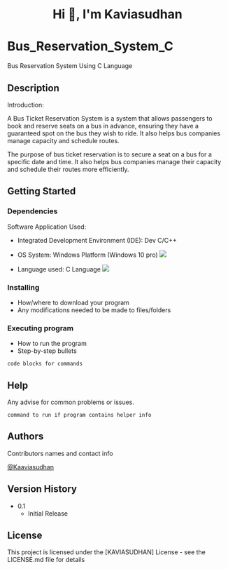<h1 align="center">Hi 👋, I'm Kaviasudhan</h1>

# Bus_Reservation_System_C
Bus Reservation System Using C Language


## Description

<p align="justify">
Introduction:

A Bus Ticket Reservation System is a system that allows passengers to book and reserve seats on a bus in advance, ensuring they have a guaranteed spot on the 
bus they wish to ride. It also helps bus companies manage capacity and schedule routes.

The purpose of bus ticket reservation is to secure a seat on a bus for a specific date and time. It also helps bus companies manage their capacity and schedule their routes more efficiently.
</p>

## Getting Started

### Dependencies

Software Application Used:

* Integrated Development Environment (IDE): Dev C/C++ 

* OS System: Windows Platform (Windows 10 pro) <img src="https://img.shields.io/badge/Win-Windows 10-blue.svg?&style=for-the-badge&logo=windows.svg"></img>

* Language used: C Language <img src="https://img.shields.io/badge/C-Language-<background color>.svg?&style=for-the-badge&logo=C.svg"></img>

### Installing

* How/where to download your program
* Any modifications needed to be made to files/folders

### Executing program

* How to run the program
* Step-by-step bullets
```
code blocks for commands
```

## Help

Any advise for common problems or issues.
```
command to run if program contains helper info
```

## Authors

Contributors names and contact info

[@Kaaviasudhan](https://twitter.com/Kaaviasudhan)

## Version History

* 0.1
    * Initial Release

## License

This project is licensed under the [KAVIASUDHAN] License - see the LICENSE.md file for details
